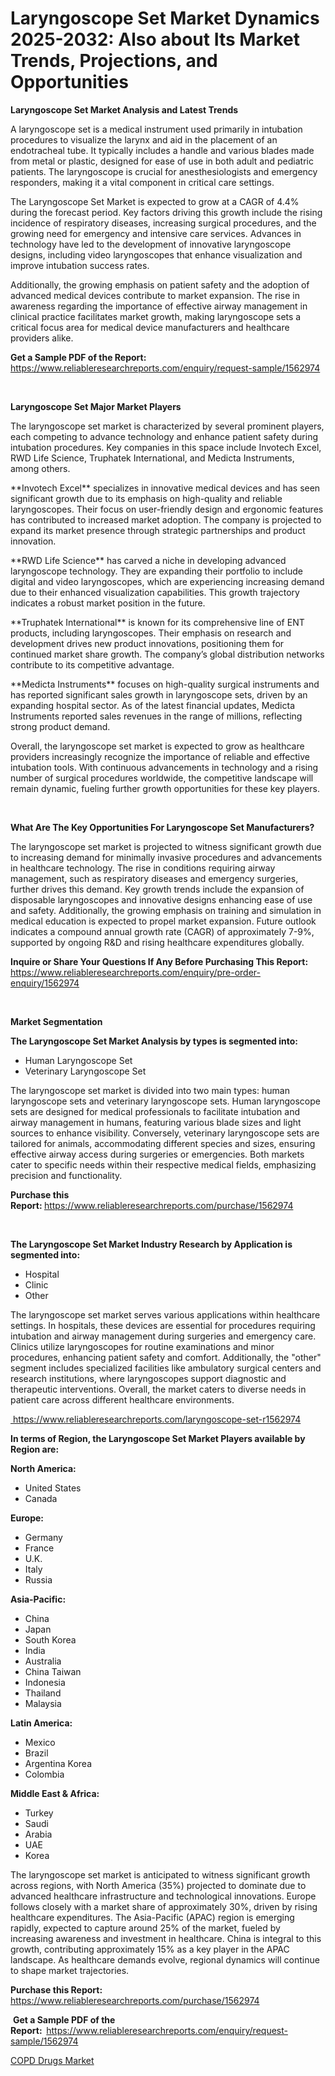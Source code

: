 <p><h1>Laryngoscope Set Market Dynamics 2025-2032: Also about Its Market Trends, Projections, and Opportunities</h1></p><p><strong>Laryngoscope Set Market Analysis and Latest Trends</strong></p>
<p><p>A laryngoscope set is a medical instrument used primarily in intubation procedures to visualize the larynx and aid in the placement of an endotracheal tube. It typically includes a handle and various blades made from metal or plastic, designed for ease of use in both adult and pediatric patients. The laryngoscope is crucial for anesthesiologists and emergency responders, making it a vital component in critical care settings.</p><p>The Laryngoscope Set Market is expected to grow at a CAGR of 4.4% during the forecast period. Key factors driving this growth include the rising incidence of respiratory diseases, increasing surgical procedures, and the growing need for emergency and intensive care services. Advances in technology have led to the development of innovative laryngoscope designs, including video laryngoscopes that enhance visualization and improve intubation success rates.</p><p>Additionally, the growing emphasis on patient safety and the adoption of advanced medical devices contribute to market expansion. The rise in awareness regarding the importance of effective airway management in clinical practice facilitates market growth, making laryngoscope sets a critical focus area for medical device manufacturers and healthcare providers alike.</p></p>
<p><strong>Get a Sample PDF of the Report:&nbsp;</strong> <a href="https://www.reliableresearchreports.com/enquiry/request-sample/1562974?utm_campaign=2241&utm_medium=2&utm_source=Github&utm_content=ia&utm_term=03032025&utm_id=laryngoscope-set">https://www.reliableresearchreports.com/enquiry/request-sample/1562974</a></p>
<p>&nbsp;</p>
<p><strong>Laryngoscope Set Major Market Players</strong></p>
<p><p>The laryngoscope set market is characterized by several prominent players, each competing to advance technology and enhance patient safety during intubation procedures. Key companies in this space include Invotech Excel, RWD Life Science, Truphatek International, and Medicta Instruments, among others.</p><p>**Invotech Excel** specializes in innovative medical devices and has seen significant growth due to its emphasis on high-quality and reliable laryngoscopes. Their focus on user-friendly design and ergonomic features has contributed to increased market adoption. The company is projected to expand its market presence through strategic partnerships and product innovation.</p><p>**RWD Life Science** has carved a niche in developing advanced laryngoscope technology. They are expanding their portfolio to include digital and video laryngoscopes, which are experiencing increasing demand due to their enhanced visualization capabilities. This growth trajectory indicates a robust market position in the future.</p><p>**Truphatek International** is known for its comprehensive line of ENT products, including laryngoscopes. Their emphasis on research and development drives new product innovations, positioning them for continued market share growth. The company’s global distribution networks contribute to its competitive advantage.</p><p>**Medicta Instruments** focuses on high-quality surgical instruments and has reported significant sales growth in laryngoscope sets, driven by an expanding hospital sector. As of the latest financial updates, Medicta Instruments reported sales revenues in the range of millions, reflecting strong product demand.</p><p>Overall, the laryngoscope set market is expected to grow as healthcare providers increasingly recognize the importance of reliable and effective intubation tools. With continuous advancements in technology and a rising number of surgical procedures worldwide, the competitive landscape will remain dynamic, fueling further growth opportunities for these key players.</p></p>
<p>&nbsp;</p>
<p><strong>What Are The Key Opportunities For Laryngoscope Set Manufacturers?</strong></p>
<p><p>The laryngoscope set market is projected to witness significant growth due to increasing demand for minimally invasive procedures and advancements in healthcare technology. The rise in conditions requiring airway management, such as respiratory diseases and emergency surgeries, further drives this demand. Key growth trends include the expansion of disposable laryngoscopes and innovative designs enhancing ease of use and safety. Additionally, the growing emphasis on training and simulation in medical education is expected to propel market expansion. Future outlook indicates a compound annual growth rate (CAGR) of approximately 7-9%, supported by ongoing R&D and rising healthcare expenditures globally.</p></p>
<p><strong>Inquire or Share Your Questions If Any Before Purchasing This Report:</strong> <a href="https://www.reliableresearchreports.com/enquiry/pre-order-enquiry/1562974?utm_campaign=2241&utm_medium=2&utm_source=Github&utm_content=ia&utm_term=03032025&utm_id=laryngoscope-set">https://www.reliableresearchreports.com/enquiry/pre-order-enquiry/1562974</a></p>
<p>&nbsp;</p>
<p><strong>Market Segmentation</strong></p>
<p><strong>The Laryngoscope Set Market Analysis by types is segmented into:</strong></p>
<p><ul><li>Human Laryngoscope Set</li><li>Veterinary Laryngoscope Set</li></ul></p>
<p><p>The laryngoscope set market is divided into two main types: human laryngoscope sets and veterinary laryngoscope sets. Human laryngoscope sets are designed for medical professionals to facilitate intubation and airway management in humans, featuring various blade sizes and light sources to enhance visibility. Conversely, veterinary laryngoscope sets are tailored for animals, accommodating different species and sizes, ensuring effective airway access during surgeries or emergencies. Both markets cater to specific needs within their respective medical fields, emphasizing precision and functionality.</p></p>
<p><strong>Purchase this Report:&nbsp;</strong><a href="https://www.reliableresearchreports.com/purchase/1562974?utm_campaign=2241&utm_medium=2&utm_source=Github&utm_content=ia&utm_term=03032025&utm_id=laryngoscope-set">https://www.reliableresearchreports.com/purchase/1562974</a></p>
<p>&nbsp;</p>
<p><strong>The Laryngoscope Set Market Industry Research by Application is segmented into:</strong></p>
<p><ul><li>Hospital</li><li>Clinic</li><li>Other</li></ul></p>
<p><p>The laryngoscope set market serves various applications within healthcare settings. In hospitals, these devices are essential for procedures requiring intubation and airway management during surgeries and emergency care. Clinics utilize laryngoscopes for routine examinations and minor procedures, enhancing patient safety and comfort. Additionally, the "other" segment includes specialized facilities like ambulatory surgical centers and research institutions, where laryngoscopes support diagnostic and therapeutic interventions. Overall, the market caters to diverse needs in patient care across different healthcare environments.</p></p>
<p><a href="https://www.reliableresearchreports.com/laryngoscope-set-r1562974?utm_campaign=2241&utm_medium=2&utm_source=Github&utm_content=ia&utm_term=03032025&utm_id=laryngoscope-set">&nbsp;https://www.reliableresearchreports.com/laryngoscope-set-r1562974</a></p>
<p><strong>In terms of Region, the Laryngoscope Set Market Players available by Region are:</strong></p>
<p>
    <p> <strong> North America: </strong>
        <ul>
            <li>United States</li>
            <li>Canada</li>
        </ul>
        </p> 
    <p> <strong> Europe: </strong>
        <ul>
            <li>Germany</li>
            <li>France</li>
            <li>U.K.</li>
            <li>Italy</li>
            <li>Russia</li>
        </ul>
        </p> 
    <p> <strong> Asia-Pacific: </strong>
        <ul>
            <li>China</li>
            <li>Japan</li>
            <li>South Korea</li>
            <li>India</li>
            <li>Australia</li>
            <li>China Taiwan</li>
            <li>Indonesia</li>
            <li>Thailand</li>
            <li>Malaysia</li>
        </ul>
        </p> 
    <p> <strong> Latin America: </strong>
        <ul>
            <li>Mexico</li>
            <li>Brazil</li>
            <li>Argentina Korea</li>
            <li>Colombia</li>
        </ul>
        </p> 
    <p> <strong> Middle East & Africa: </strong>
        <ul>
            <li>Turkey</li>
            <li>Saudi</li>
            <li>Arabia</li>
            <li>UAE</li>
            <li>Korea</li>
        </ul>
    </p>
    </p>
<p><p>The laryngoscope set market is anticipated to witness significant growth across regions, with North America (35%) projected to dominate due to advanced healthcare infrastructure and technological innovations. Europe follows closely with a market share of approximately 30%, driven by rising healthcare expenditures. The Asia-Pacific (APAC) region is emerging rapidly, expected to capture around 25% of the market, fueled by increasing awareness and investment in healthcare. China is integral to this growth, contributing approximately 15% as a key player in the APAC landscape. As healthcare demands evolve, regional dynamics will continue to shape market trajectories.</p></p>
<p><strong>Purchase this Report: </strong><a href="https://www.reliableresearchreports.com/purchase/1562974?utm_campaign=2241&utm_medium=2&utm_source=Github&utm_content=ia&utm_term=03032025&utm_id=laryngoscope-set">https://www.reliableresearchreports.com/purchase/1562974</a></p>
<p>&nbsp;<strong>Get a Sample PDF of the Report:&nbsp;&nbsp;</strong><a href="https://www.reliableresearchreports.com/enquiry/request-sample/1562974?utm_campaign=2241&utm_medium=2&utm_source=Github&utm_content=ia&utm_term=03032025&utm_id=laryngoscope-set">https://www.reliableresearchreports.com/enquiry/request-sample/1562974</a></p>
<p><strong></strong></p>
<p><p><a href="https://github.com/kukolkasimo5/Market-Research-Report-List-1/blob/main/copd-drugs-market.md?utm_campaign=2241&utm_medium=2&utm_source=Github&utm_content=ia&utm_term=03032025&utm_id=laryngoscope-set">COPD Drugs Market</a></p></p>